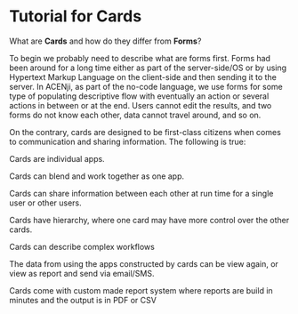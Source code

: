 # Tutorial for Cards

What are **Cards** and how do they differ from **Forms**?

<p>To begin we probably need to describe what are forms first. Forms had been around for a long time either as part of the server-side/OS or by using Hypertext Markup Language on the client-side and then sending it to the server. In ACENji, as part of the no-code language, we use forms for some type of populating descriptive flow with eventually an action or several actions in between or at the end. Users cannot edit the results, and two forms do not know each other, data cannot travel around, and so on.</p>

<p> On the contrary, cards are designed to be first-class citizens when comes to communication and sharing information. The following is true:
</p>

<p>Cards are individual apps.</p>
<p>Cards can blend and work together as one app.</p>
<p>Cards can share information between each other at run time for a single user or other users.</p>
<p>Cards have hierarchy, where one card may have more control over the other cards.</p>
<p>Cards can describe complex workflows</p>
<p>The data from using the apps constructed by cards can be view again, or view as report and send via email/SMS.</p>
<p>Cards come with custom made report system where reports are build in minutes and the output is in PDF or CSV</p>







